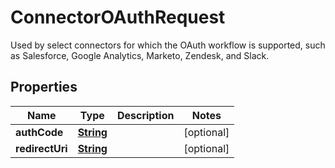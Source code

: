 

# ConnectorOAuthRequest

 Used by select connectors for which the OAuth workflow is supported, such as Salesforce, Google Analytics, Marketo, Zendesk, and Slack. 

## Properties

| Name | Type | Description | Notes |
|------------ | ------------- | ------------- | -------------|
|**authCode** | [**String**](String.md) |  |  [optional] |
|**redirectUri** | [**String**](String.md) |  |  [optional] |



